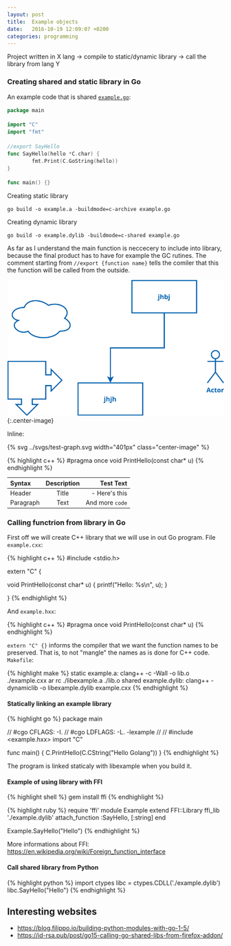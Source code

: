 ```yaml
---
layout: post
title:  Example objects
date:   2016-10-19 12:09:07 +0200
categories: programming
---
```

Project written in X lang &rarr; compile to static/dynamic library &rarr; call the library from lang Y

### Creating shared and static library in Go

An example code that is shared [`example.go`](https://github.com/artur-gurgul/codebook):

``` go
package main

import "C"
import "fmt"

//export SayHello
func SayHello(hello *C.char) {
		fmt.Print(C.GoString(hello))
}

func main() {}
```

Creating static library

```
go build -o example.a -buildmode=c-archive example.go
```

Creating dynamic library

```
go build -o example.dylib -buildmode=c-shared example.go
```



As far as I understand the main function is neccecery to include into library, because the final product has to have for example the GC rutines. The comment starting from `//export {function name}` tells the comiler that this the function will be called from the outside.

![alt text](/svgs/test-graph.svg){:.center-image}

Inline:

<p>
 {% svg ../svgs/test-graph.svg width="401px" class="center-image" %}
</p>

{% highlight c++ %}
#pragma once
void PrintHello(const char* u)
{% endhighlight %}

| Syntax      | Description | Test  Text     |
| :---        |    :----:   |          ---: |
| Header      | Title       | - Here's this   |
| Paragraph   | Text        | And more `code`     |

### Calling functrion from library in Go

First off we will create C++ library that we will use in out Go program.
File `example.cxx`:

{% highlight c++ %}
#include <stdio.h>

extern "C" {

void PrintHello(const char* u) {
    printf("Hello: %s\n", u);
}

}
{% endhighlight %}

And `example.hxx`:

{% highlight c++ %}
#pragma once
void PrintHello(const char* u)
{% endhighlight %}

`extern "C" {}` informs the compiler that we want the function names to be preserved. That is, to not "mangle" the names as is done for C++ code.
`Makefile`:

{% highlight make %}
static example.a:
	clang++ -c -Wall -o lib.o ./example.cxx
	ar rc ./libexample.a ./lib.o
shared example.dylib:
	clang++ -dynamiclib -o libexample.dylib example.cxx
{% endhighlight %}


#### Statically linking an example library 

{% highlight go %}
package main

// #cgo CFLAGS: -I.
// #cgo LDFLAGS: -L. -lexample
//
// #include <example.hxx>
import "C"

func main() {
	C.PrintHello(C.CString("Hello Golang"))
}
{% endhighlight %}

The program is linked staticaly with libexample when you build it.

#### Example of using library with FFI

{% highlight shell %}
gem install ffi
{% endhighlight %}

{% highlight ruby %}
require 'ffi'
module Example
  extend FFI::Library
  ffi_lib './example.dylib'
  attach_function :SayHello, [:string]
end

Example.SayHello("Hello")
{% endhighlight %}

More informations about FFI: https://en.wikipedia.org/wiki/Foreign_function_interface

#### Call shared library from Python

{% highlight python %}
import ctypes
libc = ctypes.CDLL('./example.dylib')
libc.SayHello("Hello")
{% endhighlight %}

## Interesting websites

- https://blog.filippo.io/building-python-modules-with-go-1-5/
- https://id-rsa.pub/post/go15-calling-go-shared-libs-from-firefox-addon/